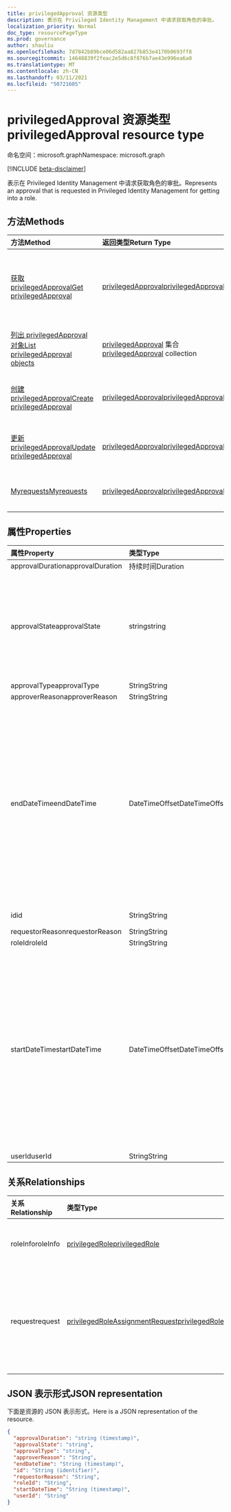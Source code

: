 ```yaml
---
title: privilegedApproval 资源类型
description: 表示在 Privileged Identity Management 中请求获取角色的审批。
localization_priority: Normal
doc_type: resourcePageType
ms.prod: governance
author: shauliu
ms.openlocfilehash: 7d7842b89bce06d582aa827b853e4170b0693ff8
ms.sourcegitcommit: 14648839f2feac2e5d6c8f876b7ae43e996ea6a0
ms.translationtype: MT
ms.contentlocale: zh-CN
ms.lasthandoff: 03/11/2021
ms.locfileid: "50721605"
---
```

# <a name="privilegedapproval-resource-type"></a><span data-ttu-id="394cd-103">privilegedApproval 资源类型</span><span class="sxs-lookup"><span data-stu-id="394cd-103">privilegedApproval resource type</span></span>

<span data-ttu-id="394cd-104">命名空间：microsoft.graph</span><span class="sxs-lookup"><span data-stu-id="394cd-104">Namespace: microsoft.graph</span></span>

[!INCLUDE [beta-disclaimer](../../includes/beta-disclaimer.md)]

<span data-ttu-id="394cd-105">表示在 Privileged Identity Management 中请求获取角色的审批。</span><span class="sxs-lookup"><span data-stu-id="394cd-105">Represents an approval that is requested in Privileged Identity Management for getting into a role.</span></span>


## <a name="methods"></a><span data-ttu-id="394cd-106">方法</span><span class="sxs-lookup"><span data-stu-id="394cd-106">Methods</span></span>

| <span data-ttu-id="394cd-107">方法</span><span class="sxs-lookup"><span data-stu-id="394cd-107">Method</span></span>           | <span data-ttu-id="394cd-108">返回类型</span><span class="sxs-lookup"><span data-stu-id="394cd-108">Return Type</span></span>    |<span data-ttu-id="394cd-109">说明</span><span class="sxs-lookup"><span data-stu-id="394cd-109">Description</span></span>|
|:---------------|:--------|:----------|
|[<span data-ttu-id="394cd-110">获取 privilegedApproval</span><span class="sxs-lookup"><span data-stu-id="394cd-110">Get privilegedApproval</span></span>](../api/privilegedapproval-get.md) | [<span data-ttu-id="394cd-111">privilegedApproval</span><span class="sxs-lookup"><span data-stu-id="394cd-111">privilegedApproval</span></span>](privilegedapproval.md) |<span data-ttu-id="394cd-112">读取 privilegedApproval 对象的属性和关系。</span><span class="sxs-lookup"><span data-stu-id="394cd-112">Read properties and relationships of privilegedApproval object.</span></span>|
|[<span data-ttu-id="394cd-113">列出 privilegedApproval 对象</span><span class="sxs-lookup"><span data-stu-id="394cd-113">List privilegedApproval objects</span></span>](../api/privilegedapproval-list.md) | <span data-ttu-id="394cd-114">[privilegedApproval](privilegedapproval.md) 集合</span><span class="sxs-lookup"><span data-stu-id="394cd-114">[privilegedApproval](privilegedapproval.md) collection</span></span>|<span data-ttu-id="394cd-115">获取 privilegedApproval 的集合。</span><span class="sxs-lookup"><span data-stu-id="394cd-115">Get the collection of privilegedApproval.</span></span>|
|[<span data-ttu-id="394cd-116">创建 privilegedApproval</span><span class="sxs-lookup"><span data-stu-id="394cd-116">Create privilegedApproval</span></span>](../api/privilegedapproval-post-privilegedapproval.md) | [<span data-ttu-id="394cd-117">privilegedApproval</span><span class="sxs-lookup"><span data-stu-id="394cd-117">privilegedApproval</span></span>](privilegedapproval.md)    |<span data-ttu-id="394cd-118">创建 privilegedApproval 对象。</span><span class="sxs-lookup"><span data-stu-id="394cd-118">Create privilegedApproval object.</span></span> |
|[<span data-ttu-id="394cd-119">更新 privilegedApproval</span><span class="sxs-lookup"><span data-stu-id="394cd-119">Update privilegedApproval</span></span>](../api/privilegedapproval-update.md) | [<span data-ttu-id="394cd-120">privilegedApproval</span><span class="sxs-lookup"><span data-stu-id="394cd-120">privilegedApproval</span></span>](privilegedapproval.md) |<span data-ttu-id="394cd-121">更新 privilegedApproval 对象。</span><span class="sxs-lookup"><span data-stu-id="394cd-121">Update privilegedApproval object.</span></span> |
|[<span data-ttu-id="394cd-122">Myrequests</span><span class="sxs-lookup"><span data-stu-id="394cd-122">Myrequests</span></span>](../api/privilegedapproval-myrequests.md)|[<span data-ttu-id="394cd-123">privilegedApproval</span><span class="sxs-lookup"><span data-stu-id="394cd-123">privilegedApproval</span></span>](privilegedapproval.md)|<span data-ttu-id="394cd-124">获取请求者的审批请求。</span><span class="sxs-lookup"><span data-stu-id="394cd-124">Get the requestor's approval requests.</span></span>|

## <a name="properties"></a><span data-ttu-id="394cd-125">属性</span><span class="sxs-lookup"><span data-stu-id="394cd-125">Properties</span></span>
| <span data-ttu-id="394cd-126">属性</span><span class="sxs-lookup"><span data-stu-id="394cd-126">Property</span></span>     | <span data-ttu-id="394cd-127">类型</span><span class="sxs-lookup"><span data-stu-id="394cd-127">Type</span></span>   |<span data-ttu-id="394cd-128">说明</span><span class="sxs-lookup"><span data-stu-id="394cd-128">Description</span></span>|
|:---------------|:--------|:----------|
|<span data-ttu-id="394cd-129">approvalDuration</span><span class="sxs-lookup"><span data-stu-id="394cd-129">approvalDuration</span></span>|<span data-ttu-id="394cd-130">持续时间</span><span class="sxs-lookup"><span data-stu-id="394cd-130">Duration</span></span>||
|<span data-ttu-id="394cd-131">approvalState</span><span class="sxs-lookup"><span data-stu-id="394cd-131">approvalState</span></span>|<span data-ttu-id="394cd-132">string</span><span class="sxs-lookup"><span data-stu-id="394cd-132">string</span></span>| <span data-ttu-id="394cd-133">可取值为：`pending`、`approved`、`denied`、`aborted`、`canceled`。</span><span class="sxs-lookup"><span data-stu-id="394cd-133">Possible values are: `pending`, `approved`, `denied`, `aborted`, `canceled`.</span></span>|
|<span data-ttu-id="394cd-134">approvalType</span><span class="sxs-lookup"><span data-stu-id="394cd-134">approvalType</span></span>|<span data-ttu-id="394cd-135">String</span><span class="sxs-lookup"><span data-stu-id="394cd-135">String</span></span>||
|<span data-ttu-id="394cd-136">approverReason</span><span class="sxs-lookup"><span data-stu-id="394cd-136">approverReason</span></span>|<span data-ttu-id="394cd-137">String</span><span class="sxs-lookup"><span data-stu-id="394cd-137">String</span></span>||
|<span data-ttu-id="394cd-138">endDateTime</span><span class="sxs-lookup"><span data-stu-id="394cd-138">endDateTime</span></span>|<span data-ttu-id="394cd-139">DateTimeOffset</span><span class="sxs-lookup"><span data-stu-id="394cd-139">DateTimeOffset</span></span>|<span data-ttu-id="394cd-140">时间戳类型表示采用 ISO 8601 格式的日期和时间信息，始终采用 UTC 时区。</span><span class="sxs-lookup"><span data-stu-id="394cd-140">The Timestamp type represents date and time information using ISO 8601 format and is always in UTC time.</span></span> <span data-ttu-id="394cd-141">例如，2014 年 1 月 1 日午夜 UTC 为 `2014-01-01T00:00:00Z`</span><span class="sxs-lookup"><span data-stu-id="394cd-141">For example, midnight UTC on Jan 1, 2014 is `2014-01-01T00:00:00Z`</span></span>|
|<span data-ttu-id="394cd-142">id</span><span class="sxs-lookup"><span data-stu-id="394cd-142">id</span></span>|<span data-ttu-id="394cd-143">String</span><span class="sxs-lookup"><span data-stu-id="394cd-143">String</span></span>| <span data-ttu-id="394cd-144">只读。</span><span class="sxs-lookup"><span data-stu-id="394cd-144">Read-only.</span></span>|
|<span data-ttu-id="394cd-145">requestorReason</span><span class="sxs-lookup"><span data-stu-id="394cd-145">requestorReason</span></span>|<span data-ttu-id="394cd-146">String</span><span class="sxs-lookup"><span data-stu-id="394cd-146">String</span></span>||
|<span data-ttu-id="394cd-147">roleId</span><span class="sxs-lookup"><span data-stu-id="394cd-147">roleId</span></span>|<span data-ttu-id="394cd-148">String</span><span class="sxs-lookup"><span data-stu-id="394cd-148">String</span></span>||
|<span data-ttu-id="394cd-149">startDateTime</span><span class="sxs-lookup"><span data-stu-id="394cd-149">startDateTime</span></span>|<span data-ttu-id="394cd-150">DateTimeOffset</span><span class="sxs-lookup"><span data-stu-id="394cd-150">DateTimeOffset</span></span>|<span data-ttu-id="394cd-151">时间戳类型表示采用 ISO 8601 格式的日期和时间信息，始终采用 UTC 时区。</span><span class="sxs-lookup"><span data-stu-id="394cd-151">The Timestamp type represents date and time information using ISO 8601 format and is always in UTC time.</span></span> <span data-ttu-id="394cd-152">例如，2014 年 1 月 1 日午夜 UTC 为 `2014-01-01T00:00:00Z`</span><span class="sxs-lookup"><span data-stu-id="394cd-152">For example, midnight UTC on Jan 1, 2014 is `2014-01-01T00:00:00Z`</span></span>|
|<span data-ttu-id="394cd-153">userId</span><span class="sxs-lookup"><span data-stu-id="394cd-153">userId</span></span>|<span data-ttu-id="394cd-154">String</span><span class="sxs-lookup"><span data-stu-id="394cd-154">String</span></span>||

## <a name="relationships"></a><span data-ttu-id="394cd-155">关系</span><span class="sxs-lookup"><span data-stu-id="394cd-155">Relationships</span></span>
| <span data-ttu-id="394cd-156">关系</span><span class="sxs-lookup"><span data-stu-id="394cd-156">Relationship</span></span> | <span data-ttu-id="394cd-157">类型</span><span class="sxs-lookup"><span data-stu-id="394cd-157">Type</span></span>   |<span data-ttu-id="394cd-158">说明</span><span class="sxs-lookup"><span data-stu-id="394cd-158">Description</span></span>|
|:---------------|:--------|:----------|
|<span data-ttu-id="394cd-159">roleInfo</span><span class="sxs-lookup"><span data-stu-id="394cd-159">roleInfo</span></span>|[<span data-ttu-id="394cd-160">privilegedRole</span><span class="sxs-lookup"><span data-stu-id="394cd-160">privilegedRole</span></span>](privilegedrole.md)| <span data-ttu-id="394cd-161">只读。</span><span class="sxs-lookup"><span data-stu-id="394cd-161">Read-only.</span></span> <span data-ttu-id="394cd-162">可为 NULL。</span><span class="sxs-lookup"><span data-stu-id="394cd-162">Nullable.</span></span>|
|<span data-ttu-id="394cd-163">request</span><span class="sxs-lookup"><span data-stu-id="394cd-163">request</span></span>|[<span data-ttu-id="394cd-164">privilegedRoleAssignmentRequest</span><span class="sxs-lookup"><span data-stu-id="394cd-164">privilegedRoleAssignmentRequest</span></span>](privilegedroleassignmentrequest.md)| <span data-ttu-id="394cd-165">只读。</span><span class="sxs-lookup"><span data-stu-id="394cd-165">Read-only.</span></span> <span data-ttu-id="394cd-166">此角色分配审批对象的请求</span><span class="sxs-lookup"><span data-stu-id="394cd-166">The role assignment request for this approval object</span></span>|

## <a name="json-representation"></a><span data-ttu-id="394cd-167">JSON 表示形式</span><span class="sxs-lookup"><span data-stu-id="394cd-167">JSON representation</span></span>
<span data-ttu-id="394cd-168">下面是资源的 JSON 表示形式。</span><span class="sxs-lookup"><span data-stu-id="394cd-168">Here is a JSON representation of the resource.</span></span>

<!-- {
  "blockType": "resource",
  "optionalProperties": [

  ],
  "keyProperty": "id",
  "baseType":"microsoft.graph.entity",
  "@odata.type": "microsoft.graph.privilegedApproval"
}-->

```json
{
  "approvalDuration": "string (timestamp)",
  "approvalState": "string",
  "approvalType": "string",
  "approverReason": "String",
  "endDateTime": "String (timestamp)",
  "id": "String (identifier)",
  "requestorReason": "String",
  "roleId": "String",
  "startDateTime": "String (timestamp)",
  "userId": "String"
}

```

<!-- uuid: 8fcb5dbc-d5aa-4681-8e31-b001d5168d79
2015-10-25 14:57:30 UTC -->
<!--
{
  "type": "#page.annotation",
  "description": "privilegedApproval resource",
  "keywords": "",
  "section": "documentation",
  "tocPath": "",
  "suppressions": []
}
-->


